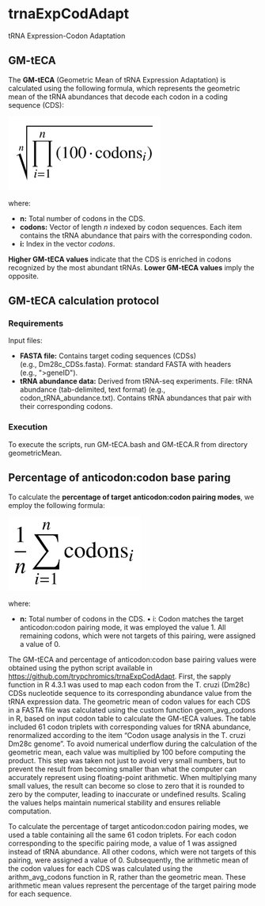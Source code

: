 # trnaExpCodAdapt
tRNA Expression-Codon Adaptation


## GM-tECA

The **GM-tECA** (Geometric Mean of tRNA Expression Adaptation) is calculated using the following formula, which represents the geometric mean of the tRNA abundances that decode each codon in a coding sequence (CDS):

<img src="mediaGeometricaAdaptada.png" alt="Geometric average formula." height="150"/>

where:
* **n:** Total number of codons in the CDS.
* **codons:** Vector of length *n* indexed by codon sequences. Each item contains the tRNA abundance that pairs with the corresponding codon.
* **i:** Index in the vector *codons*.

**Higher GM-tECA values** indicate that the CDS is enriched in codons recognized by the most abundant tRNAs. **Lower GM-tECA values** imply the opposite.


## GM-tECA calculation protocol

### Requirements

Input files:
* **FASTA file:** Contains target coding sequences (CDSs) (e.g., Dm28c_CDSs.fasta). Format: standard FASTA with headers (e.g., ">geneID").
* **tRNA abundance data:** Derived from tRNA-seq experiments. File: tRNA abundance (tab-delimited, text format) (e.g., codon_tRNA_abundance.txt). Contains tRNA abundances that pair with their corresponding codons.


### Execution

To execute the scripts, run GM-tECA.bash and GM-tECA.R from directory geometricMean.


## Percentage of anticodon:codon base paring

To calculate the **percentage of target anticodon:codon pairing modes**, we employ the following formula: 

<img src="./mediaAritmetica.png" alt="Arithmetic average formula." height="150"/>

where:
* **n:** Total number of codons in the CDS.
    • i: Codon matches the target anticodon:codon pairing mode, it was employed the value 1. All remaining codons, which were not targets of this pairing, were assigned a value of 0.

The GM-tECA and percentage of  anticodon:codon
base pairing values were obtained using the python script available in https://github.com/trypchromics/trnaExpCodAdapt.
First, the sapply function in R 4.3.1 was used to map each codon from
the T. cruzi (Dm28c) CDSs nucleotide sequence to its corresponding abundance
value from the tRNA expression data. The geometric
mean of codon values for each CDS in a FASTA file was calculated using the
custom function geom_avg_codons in R, based on input codon table to calculate
the GM-tECA values. The table included 61 codon triplets with corresponding
values for tRNA abundance, renormalized according to the item “Codon usage
analysis in the T. cruzi Dm28c genome”. To avoid numerical underflow during the calculation of the geometric mean, each value was multiplied by 100 before computing the product. This step was taken not just to avoid very small numbers, but to prevent the result from becoming smaller than what the computer can accurately represent using floating-point arithmetic. When multiplying many small values, the result can become so close to zero that it is rounded to zero by the computer, leading to inaccurate or undefined results. Scaling the values helps maintain numerical stability and ensures reliable computation.

To calculate the percentage of target
anticodon:codon pairing modes, we used
a table containing all the same 61 codon triplets. For each codon corresponding
to the specific pairing mode, a value of 1 was assigned instead of tRNA
abundance. All other codons, which were not targets of this pairing, were
assigned a value of 0. Subsequently, the arithmetic mean of the codon values
for each CDS was calculated using the arithm_avg_codons function in R, rather
than the geometric mean. These arithmetic mean values represent the percentage
of the target pairing mode for each sequence.
